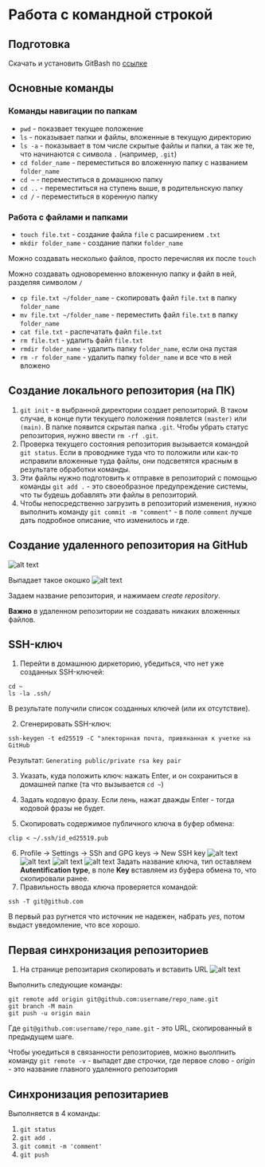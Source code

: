 
# Работа с командной строкой
## Подготовка
Скачать и установить  GitBash по [ссылке](https://git-scm.com/downloads)
## Основные команды
### Команды навигации по папкам

* `pwd` - показвает текущее положение
* `ls`  - показывает папки и файлы, вложенные в текущую директорию
* `ls -a`  - показывает в том числе скрытые файлы и папки, а так же те, что начинаются с символа `.` (например, `.git`)
* `cd folder_name` - переместиться во вложенную папку с названием `folder_name`
* `cd ~` - переместиться в домашнюю папку 
* `cd ..` - переместиться на ступень выше, в родительнскую папку
* `cd /` - переместиться в коренную папку 
### Работа с файлами и папками
* `touch file.txt` - создание файла `file` с расширением `.txt`
* `mkdir folder_name` - создание папки `folder_name`

Можно создавать несколько файлов, просто перечисляя их после `touch`

Можно создавать одновоременно вложенную папку и файл в ней, разделяя символом `/`

* `cp file.txt ~/folder_name` - скопировать файл `file.txt` в папку `folder_name`
* `mv file.txt ~/folder_name` - переместить файл `file.txt` в папку `folder_name`
* `cat file.txt` - распечатать файл `file.txt`
* `rm file.txt`  - удалить файл `file.txt`
* `rmdir folder_name` - удалить папку `folder_name`, если она пустая
* `rm -r folder_name` - удалить папку `folder_name` и все что в ней вложено

## Создание локального репозитория (на ПК)
1. `git init`  - в выбранной директории создает репозиторий. В таком случае, в конце пути текущего положения появлется `(master)` или `(main)`. В папке появится скрытая папка `.git`. Чтобы убрать статус репозитория, нужно ввести `rm -rf .git`.
2. Проверка текущего состояния репозитория вызывается командой `git status`. Если в проводнике туда что то положили или как-то исправили вложенные туда файлы, они подсветятся красным в результате обработки команды.
3. Эти файлы нужно подготовить к отправке в репозиторий с помощью команды `git add .` - это своеобразное предупреждение системы, что ты будешь добавлять эти файлы в репозиторий.
4. Чтобы непосредственно загрузить в репозиторий изменения, нужно выполнить команду `git commit -m "comment"` - в поле `comment` лучше дать подробное описание, что изменилось и где.

## Создание удаленного репозитория на GitHub
![alt text](Снимок1.png)

Выпадает такое окошко
![alt text](pics/Снимок2.PNG)

Задаем название репозитория, и нажимаем *create repository*.

**Важно** в удаленном репозитории не создавать никаких вложенных файлов.

## SSH-ключ
1. Перейти в домашнюю диркеторию, убедиться, что нет уже созданных SSH-ключей:
```
cd ~
ls -la .ssh/
```
В результате получили список созданных ключей (или их отсутствие).

2. Сгенерировать SSH-ключ:

`ssh-keygen -t ed25519 -C "электорнная почта, привянанная к учетке на GitHub`

Результат:
`Generating public/private rsa key pair`

3. Указать, куда положить ключ: нажать Enter, и он сохраниться в домашней папке (та что вызывается `cd ~`)

4. Задать кодовую фразу. Если лень, нажат дважды Enter - тогда кодовой фразы не будет.

5. Скопировать содержимое публичного ключа в буфер обмена: 

`clip < ~/.ssh/id_ed25519.pub `

6. Profile -> Settings -> SSh and GPG keys -> New SSH key
![alt text](pics/Снимок3.JPG)
![alt text](pics/Снимок4.JPG)
![alt text](pics/Снимок5.JPG)
![alt text](pics/Снимок6.JPG)
Задать название ключа, тип оставляем **Autentification type**, в поле **Key** вставляем из буфера обмена то, что скопировали ранее.
7. Правильность ввода ключа проверяется командой:

`ssh -T git@github.com`

В первый раз ругнется что источник не надежен, набрать *yes*, потом выдаст уведомление, что все хорошо.

## Первая синхронизация репозиториев
1. На странице репозитария скопировать и вставить URL
![alt text](pics/Снимок7.JPG)

Выполнить следующие команды:
```
git remote add origin git@github.com:username/repo_name.git
git branch -M main
git push -u origin main
```
Где `git@github.com:username/repo_name.git` - это URL, скопированный в предыдущем шаге.

Чтобы уюедиться в связанности репозиториев, можно выолпнить команду `git remote -v` - выпадет две строчки, где первое слово - *origin* - это название главного удаленного репозитория

## Синхронизация репозитариев
Выполняется в 4 команды:
1. `git status`
2. `git add .`
3. `git commit -m 'comment'`
4. `git push`